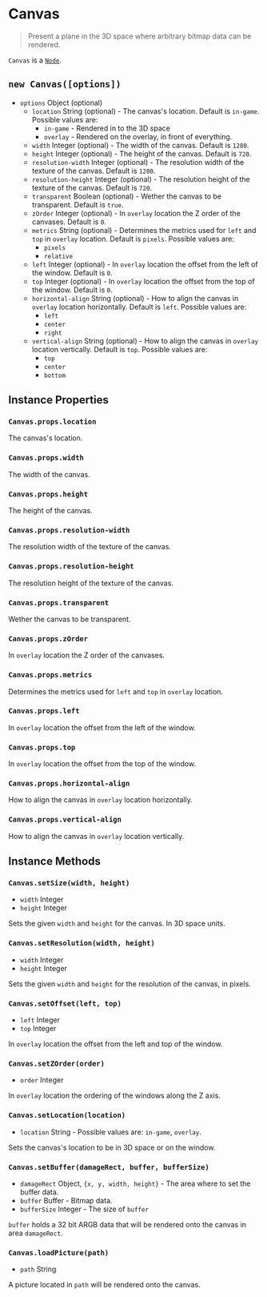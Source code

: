 # Canvas

> Present a plane in the 3D space where arbitrary bitmap data can be rendered.

`Canvas` is a [`Node`](node.md).

## `new Canvas([options])`

- `options` Object (optional)
  - `location` String (optional) - The canvas's location. Default is `in-game`.
    Possible values are:
    - `in-game` - Rendered in to the 3D space
    - `overlay` - Rendered on the overlay, in front of everything.
  - `width` Integer (optional) - The width of the canvas. Default is `1280`.
  - `height` Integer (optional) - The height of the canvas. Default is `720`.
  - `resolution-width` Integer (optional) - The resolution width of the texture
    of the canvas. Default is `1280`.
  - `resolution-height` Integer (optional) - The resolution height of the
    texture of the canvas. Default is `720`.
  - `transparent` Boolean (optional) - Wether the canvas to be transparent.
    Default is `true`.
  - `zOrder` Integer (optional) - In `overlay` location the Z order of the
    canvases. Default is `0`.
  - `metrics` String (optional) - Determines the metrics used for `left` and
    `top` in `overlay` location. Default is `pixels`. Possible values are:
    - `pixels`
    - `relative`
  - `left` Integer (optional) - In `overlay` location the offset from the left
    of the window. Default is `0`.
  - `top` Integer (optional) - In `overlay` location the offset from the top of
    the window. Default is `0`.
  - `horizontal-align` String (optional) - How to align the canvas in `overlay`
    location horizontally. Default is `left`. Possible values are:
    - `left`
    - `center`
    - `right`
  - `vertical-align` String (optional) - How to align the canvas in `overlay`
    location vertically. Default is `top`. Possible values are:
    - `top`
    - `center`
    - `bottom`

## Instance Properties

### `Canvas.props.location`

The canvas's location.

### `Canvas.props.width`

The width of the canvas.

### `Canvas.props.height`

The height of the canvas.

### `Canvas.props.resolution-width`

The resolution width of the texture of the canvas.

### `Canvas.props.resolution-height`

The resolution height of the texture of the canvas.

### `Canvas.props.transparent`

Wether the canvas to be transparent.

### `Canvas.props.zOrder`

In `overlay` location the Z order of the canvases.

### `Canvas.props.metrics`

Determines the metrics used for `left` and `top` in `overlay` location.

### `Canvas.props.left`

In `overlay` location the offset from the left of the window.

### `Canvas.props.top`

In `overlay` location the offset from the top of the window.

### `Canvas.props.horizontal-align`

How to align the canvas in `overlay` location horizontally.

### `Canvas.props.vertical-align`

How to align the canvas in `overlay` location vertically.

## Instance Methods

### `Canvas.setSize(width, height)`

- `width` Integer
- `height` Integer

Sets the given `width` and `height` for the canvas. In 3D space units.

### `Canvas.setResolution(width, height)`

- `width` Integer
- `height` Integer

Sets the given `width` and `height` for the resolution of the canvas, in pixels.

### `Canvas.setOffset(left, top)`

- `left` Integer
- `top` Integer

In `overlay` location the offset from the left and top of the window.


### `Canvas.setZOrder(order)`

- `order` Integer

In `overlay` location the ordering of the windows along the Z axis.

### `Canvas.setLocation(location)`

- `location` String - Possible values are: `in-game`, `overlay`.

Sets the canvas's location to be in 3D space or on the window.

### `Canvas.setBuffer(damageRect, buffer, bufferSize)`

- `damageRect` Object, `{x, y, width, height}` - The area where to set the
  buffer data.
- `buffer` Buffer - Bitmap data.
- `bufferSize` Integer - The size of `buffer`

`buffer` holds a 32 bit ARGB data that will be rendered onto the canvas in area
`damageRect`.

### `Canvas.loadPicture(path)`

- `path` String

A picture located in `path` will be rendered onto the canvas.
